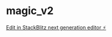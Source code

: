 # magic_v2

[Edit in StackBlitz next generation editor ⚡️](https://stackblitz.com/~/github.com/tom-gobound/magic_v2)